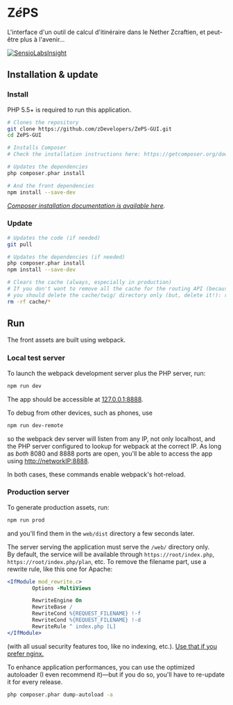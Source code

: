 # Z*é*PS

L'interface d'un outil de calcul d'itinéraire dans le Nether Zcraftien, et peut-être plus à l'avenir...


[![SensioLabsInsight](https://insight.sensiolabs.com/projects/2819b28e-eaa4-4b5f-8b36-71b1d3dd3f1f/big.png)](https://insight.sensiolabs.com/projects/2819b28e-eaa4-4b5f-8b36-71b1d3dd3f1f)


## Installation & update

### Install

PHP 5.5+ is required to run this application.

```bash
# Clones the repository
git clone https://github.com/zDevelopers/ZePS-GUI.git
cd ZePS-GUI

# Installs Composer
# Check the installation instructions here: https://getcomposer.org/download/ (link below).

# Updates the dependencies
php composer.phar install

# And the front dependencies
npm install --save-dev
```
*[Composer installation documentation is available here](https://getcomposer.org/download/).*

### Update

```bash
# Updates the code (if needed)
git pull

# Updates the dependencies (if needed)
php composer.phar install
npm install --save-dev

# Clears the cache (always, especially in production)
# If you don't want to remove all the cache for the routing API (because it auto-clears when needed),
# you should delete the cache/twig/ directory only (but, delete it!): rm -rf cache/twig/*
rm -rf cache/*
```

## Run

The front assets are built using webpack.

### Local test server

To launch the webpack development server plus the PHP server, run:
```bash
npm run dev
```
The app should be accessible at [127.0.0.1:8888](http://127.0.0.1:8888).

To debug from other devices, such as phones, use
```bash
npm run dev-remote
```
so the webpack dev server will listen from any IP, not only localhost, and the PHP server configured to lookup for webpack at the correct IP. As long as _both_ 8080 and 8888 ports are open, you'll be able to access the app using [http://networkIP:8888](http://networkIP:8888).

In both cases, these commands enable webpack's hot-reload.


### Production server

To generate production assets, run:

```bash
npm run prod
```

and you'll find them in the `web/dist` directory a few seconds later.

The server serving the application must serve the `/web/` directory only.  
By default, the service will be available through `https://root/index.php`, `https://root/index.php/plan`, etc. To remove the filename part, use a rewrite rule, like this one for Apache:

```apache
<IfModule mod_rewrite.c>
        Options -MultiViews

        RewriteEngine On
        RewriteBase /
        RewriteCond %{REQUEST_FILENAME} !-f
        RewriteCond %{REQUEST_FILENAME} !-d
        RewriteRule ^ index.php [L]
</IfModule>
```
(with all usual security features too, like no indexing, etc.). [Use that if you prefer nginx.](https://silex.symfony.com/doc/2.0/web_servers.html#nginx)

To enhance application performances, you can use the optimized autoloader (I even recommend it)—but if you do so, you'll have to re-update it for every release.
```bash
php composer.phar dump-autoload -a
```
